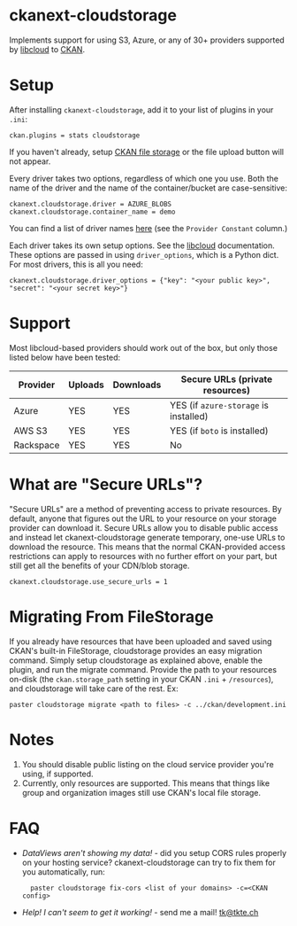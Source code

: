 # ckanext-cloudstorage

Implements support for using S3, Azure, or any of 30+ providers supported by
[libcloud][] to [CKAN][].

# Setup

After installing `ckanext-cloudstorage`, add it to your list of plugins in
your `.ini`:

    ckan.plugins = stats cloudstorage

If you haven't already, setup [CKAN file storage][ckanstorage] or the file
upload button will not appear.

Every driver takes two options, regardless of which one you use. Both
the name of the driver and the name of the container/bucket are
case-sensitive:

    ckanext.cloudstorage.driver = AZURE_BLOBS
    ckanext.cloudstorage.container_name = demo

You can find a list of driver names [here][storage] (see the `Provider
Constant` column.)

Each driver takes its own setup options. See the [libcloud][] documentation.
These options are passed in using `driver_options`, which is a Python dict.
For most drivers, this is all you need:

    ckanext.cloudstorage.driver_options = {"key": "<your public key>", "secret": "<your secret key>"}

# Support

Most libcloud-based providers should work out of the box, but only those listed
below have been tested:

| Provider | Uploads | Downloads | Secure URLs (private resources) |
| --- | --- | --- | --- |
| Azure    | YES | YES | YES (if `azure-storage` is installed) |
| AWS S3   | YES | YES | YES (if `boto` is installed) |
| Rackspace | YES | YES | No |

# What are "Secure URLs"?

"Secure URLs" are a method of preventing access to private resources. By
default, anyone that figures out the URL to your resource on your storage
provider can download it. Secure URLs allow you to disable public access and
instead let ckanext-cloudstorage generate temporary, one-use URLs to download
the resource. This means that the normal CKAN-provided access restrictions can
apply to resources with no further effort on your part, but still get all the
benefits of your CDN/blob storage.

    ckanext.cloudstorage.use_secure_urls = 1

# Migrating From FileStorage

If you already have resources that have been uploaded and saved using CKAN's
built-in FileStorage, cloudstorage provides an easy migration command.
Simply setup cloudstorage as explained above, enable the plugin, and run the
migrate command. Provide the path to your resources on-disk (the
`ckan.storage_path` setting in your CKAN `.ini` + `/resources`), and
cloudstorage will take care of the rest. Ex:

    paster cloudstorage migrate <path to files> -c ../ckan/development.ini

# Notes

1. You should disable public listing on the cloud service provider you're
   using, if supported.
2. Currently, only resources are supported. This means that things like group
   and organization images still use CKAN's local file storage.

# FAQ

- *DataViews aren't showing my data!* - did you setup CORS rules properly on
  your hosting service? ckanext-cloudstorage can try to fix them for you automatically,
  run:

        paster cloudstorage fix-cors <list of your domains> -c=<CKAN config>

- *Help! I can't seem to get it working!* - send me a mail! tk@tkte.ch

[libcloud]: https://libcloud.apache.org/
[ckan]: http://ckan.org/
[storage]: https://libcloud.readthedocs.io/en/latest/storage/supported_providers.html
[ckanstorage]: http://docs.ckan.org/en/latest/maintaining/filestore.html#setup-file-uploads
